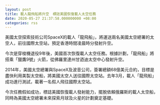 ```yaml
---
layout: post
title: 載人龍飛船將升空　標誌美國恢復載人太空任務
date: 2020-05-27 21:37:58.000000000 +08:00
categories: rss
---
```


美國太空探索技術公司SpaceX的載人「龍飛船」，將運送兩名美國太空總署的太空人，前往國際太空站，預定香港時間凌晨時分發射升空。

今次是穿梭機退役9年後，美國首次恢復載人太空任務。根據計劃，「龍飛船」將搭乘「獵鷹9號」火箭，從佛羅里達州甘迺迪太空中心發射升空。

2014年，美國太空總署與SpaceX及波音公司，簽署總額68億美元合約，目標是盡快利用美製太空船，將美國太空人送往國際太空站。去年3月，載人「龍飛船」成功進行測試，載著一名假人飛往國際太空站。

今次任務假如成功，標誌美國恢復載人發射能力，擺脫依賴俄羅斯的載人太空船，同時為美國太空總署未來探索月球及火星的計劃奠定基礎。
